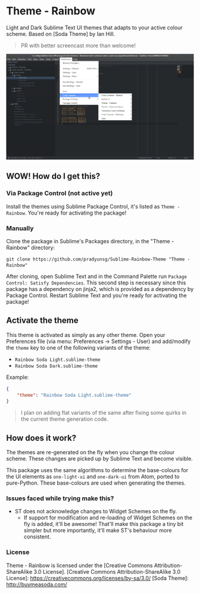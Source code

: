 # Theme - Rainbow

Light and Dark Sublime Text UI themes that adapts to your active colour scheme. Based on [Soda Theme] by Ian Hill.

> PR with better screencast more than welcome!

![Screencast](./screencast.gif)

## WOW! How do I get this?

### Via Package Control (not active yet)
Install the themes using Sublime Package Control, it's listed as `Theme - Rainbow`. You're ready for activating the package!

### Manually
Clone the package in Sublime's Packages directory, in the "Theme - Rainbow" directory:

```
git clone https://github.com/pradyunsg/Sublime-Rainbow-Theme "Theme - Rainbow"
```

After cloning, open Sublime Text and in the Command Palette run `Package Control: Satisfy Dependencies`. This second step is necessary since this package has a dependency on jinja2,  which is provided as a dependency by Package Control. Restart Sublime Text and you're ready for activating the package!

## Activate the theme
This theme is activated as simply as any other theme. Open your Preferences file (via menu: Preferences -> Settings - User) and add/modify the `theme` key to one of the following variants of the theme:

 - `Rainbow Soda Light.sublime-theme`
 - `Rainbow Soda Dark.sublime-theme`

Example:

```json
{
    "theme": "Rainbow Soda Light.sublime-theme"
}
```

> I plan on adding flat variants of the same after fixing some quirks in the current theme generation code.

## How does it work?
The themes are re-generated on the fly when you change the colour scheme. These changes are picked up by Sublime Text and become visible.

This package uses the same algorithms to determine the base-colours for the UI elements as `one-light-ui` and `one-dark-ui` from Atom, ported to pure-Python. These base-colours are used when generating the themes.

### Issues faced while trying make this?

- ST does not acknowledge changes to Widget Schemes on the fly.
    - If support for modification and re-loading of Widget Schemes on the fly is added, it'll be awesome! That'll make this package a tiny bit simpler but more importantly, it'll make ST's behaviour more consistent.


### License
Theme - Rainbow is licensed under the [Creative Commons Attribution-ShareAlike 3.0 License].
  [Creative Commons Attribution-ShareAlike 3.0 License]: https://creativecommons.org/licenses/by-sa/3.0/
  [Soda Theme]: http://buymeasoda.com/
